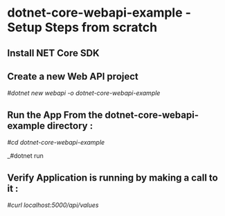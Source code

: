 # dotnet-core-webapi-example - Setup Steps from scratch

## Install NET Core SDK

## Create a new Web API project 

_#dotnet new webapi -o dotnet-core-webapi-example_

## Run the App From the dotnet-core-webapi-example directory : 

_#cd dotnet-core-webapi-example_

_#dotnet run

## Verify Application is running by making a call to it :

_#curl localhost:5000/api/values_




